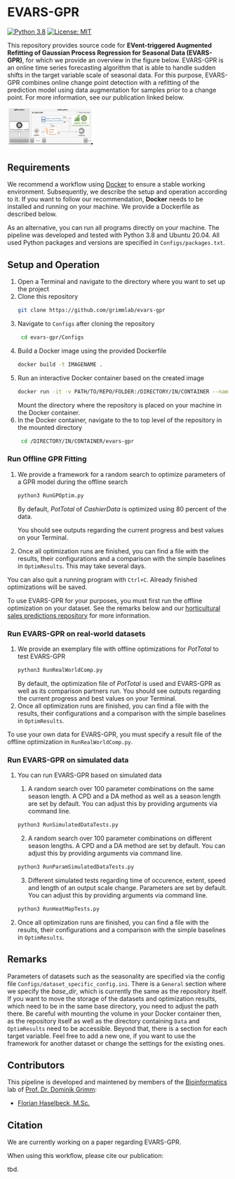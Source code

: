 # EVARS-GPR
[![Python 3.8](https://img.shields.io/badge/Python-3.8-3776AB)](https://www.python.org/downloads/release/python-388/)
[![License: MIT](https://img.shields.io/badge/License-MIT-yellow.svg)](https://opensource.org/licenses/MIT)

This repository provides source code for **EVent-triggered Augmented Refitting of Gaussian Process Regression for Seasonal 
Data (EVARS-GPR)**, for which we provide an overview in the figure below. 
EVARS-GPR is an online time series forecasting algorithm that is able to handle sudden shifts in the target variable 
scale of seasonal data. 
For this purpose, EVARS-GPR combines online change point detection with a refitting of the prediction model using 
data augmentation for samples prior to a change point. For more information, see our publication linked below.

<img src="figures/AlgoOverview.jpg" alt="AlgoOverview" width="200"/>


## Requirements
We recommend a workflow using [Docker](https://www.docker.com/) to ensure a stable working environment.
Subsequently, we describe the setup and operation according to it. 
If you want to follow our recommendation, **Docker** needs to be installed and running on your machine. We provide a Dockerfile as described below.

As an alternative, you can run all programs directly on your machine. 
The pipeline was developed and tested with Python 3.8 and Ubuntu 20.04.
All used Python packages and versions are specified in `Configs/packages.txt`.

## Setup and Operation
1. Open a Terminal and navigate to the directory where you want to set up the project
2. Clone this repository
    ```bash
    git clone https://github.com/grimmlab/evars-gpr
    ```
3. Navigate to `Configs` after cloning the repository
   ```bash
    cd evars-gpr/Configs
   ```
4. Build a Docker image using the provided Dockerfile
    ```bash
    docker build -t IMAGENAME .
    ```
5. Run an interactive Docker container based on the created image
    ```bash
    docker run -it -v PATH/TO/REPO/FOLDER:/DIRECTORY/IN/CONTAINER --name CONTAINERNAME IMAGENAME
    ```
    Mount the directory where the repository is placed on your machine in the Docker container.
6. In the Docker container, navigate to the to top level of the repository in the mounted directory
   ```bash
    cd /DIRECTORY/IN/CONTAINER/evars-gpr
   ```
   
### Run Offline GPR Fitting
1. We provide a framework for a random search to optimize parameters of a GPR model during the offline search
    ```bash
    python3 RunGPOptim.py 
    ```
   By default, _PotTotal_ of _CashierData_ is optimized using 80 percent of the data. 
    
   You should see outputs regarding the current progress and best values on your Terminal. 
2. Once all optimization runs are finished, you can find a file with the results, 
   their configurations and a comparison with the simple baselines in `OptimResults`. This may take several days.

You can also quit a running program with `Ctrl+C`. Already finished optimizations will be saved.

To use EVARS-GPR for your purposes, you must first run the offline optimization on your dataset. 
See the remarks below and our [horticultural sales predictions repository](https://github.com/grimmlab/HorticulturalSalesPredictions) for more information. 

### Run EVARS-GPR on real-world datasets
1. We provide an exemplary file with offline optimizations for _PotTotal_ to test EVARS-GPR
    ```bash
    python3 RunRealWorldComp.py
    ```
   By default, the optimization file of _PotTotal_ is used and EVARS-GPR as well as its comparison partners run.
   You should see outputs regarding the current progress and best values on your Terminal. 
2. Once all optimization runs are finished, you can find a file with the results, 
   their configurations and a comparison with the simple baselines in `OptimResults`.
   
To use your own data for EVARS-GPR, you must specify a result file of the offline optimization in `RunRealWorldComp.py`.

### Run EVARS-GPR on simulated data
1. You can run EVARS-GPR based on simulated data 
   1. A random search over 100 parameter combinations on the same season length. 
      A CPD and a DA method as well as a season length are set by default. You can adjust this by providing arguments via command line.
    ```bash
    python3 RunSimulatedDataTests.py
    ```

   2. A random search over 100 parameter combinations on different season lengths. 
      A CPD and a DA method are set by default. You can adjust this by providing arguments via command line.
    ```bash
    python3 RunParamSimulatedDataTests.py
    ```
   
   3. Different simulated tests regarding time of occurence, extent, speed and length of an output scale change. 
      Parameters are set by default. You can adjust this by providing arguments via command line.
    ```bash
    python3 RunHeatMapTests.py
    ```
   
2. Once all optimization runs are finished, you can find a file with the results, 
   their configurations and a comparison with the simple baselines in `OptimResults`.



## Remarks
Parameters of datasets such as the seasonality are specified via the config file `Configs/dataset_specific_config.ini`. 
There is a `General` section where we specify the *base_dir*, which is currently the same as the repository itself. 
If you want to move the storage of the datasets and optimization results, which need to be in the same base directory, 
you need to adjust the path there. 
Be careful with mounting the volume in your Docker container then, as the repository itself as well as the directory 
containing `Data` and `OptimResults` need to be accessible. Beyond that, there is a section for each target variable. 
Feel free to add a new one, if you want to use the framework for another dataset or change the settings for the existing ones.

## Contributors
This pipeline is developed and maintened by members of the [Bioinformatics](https://bit.cs.tum.de) lab of [Prof. Dr. Dominik Grimm](https://bit.cs.tum.de/team/dominik-grimm/):
- [Florian Haselbeck, M.Sc.](https://bit.cs.tum.de/team/florian-haselbeck/)

## Citation
We are currently working on a paper regarding EVARS-GPR.

When using this workflow, please cite our publication:

tbd.